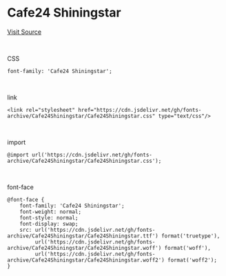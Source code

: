 # Cafe24 Shiningstar

[Visit Source](https://fonts.cafe24.com/)

&nbsp;

CSS

```
font-family: 'Cafe24 Shiningstar';
```

&nbsp;

link

```
<link rel="stylesheet" href="https://cdn.jsdelivr.net/gh/fonts-archive/Cafe24Shiningstar/Cafe24Shiningstar.css" type="text/css"/>
```

&nbsp;

import

```
@import url('https://cdn.jsdelivr.net/gh/fonts-archive/Cafe24Shiningstar/Cafe24Shiningstar.css');
```

&nbsp;

font-face

```
@font-face {
    font-family: 'Cafe24 Shiningstar';
    font-weight: normal;
    font-style: normal;
    font-display: swap;
    src: url('https://cdn.jsdelivr.net/gh/fonts-archive/Cafe24Shiningstar/Cafe24Shiningstar.ttf') format('truetype'),
         url('https://cdn.jsdelivr.net/gh/fonts-archive/Cafe24Shiningstar/Cafe24Shiningstar.woff') format('woff'),
         url('https://cdn.jsdelivr.net/gh/fonts-archive/Cafe24Shiningstar/Cafe24Shiningstar.woff2') format('woff2');
}
```
